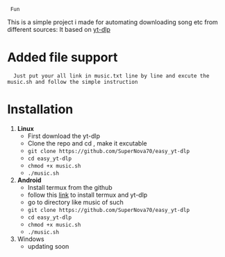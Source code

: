 	 Fun 
This is a simple project i made for automating downloading song etc from different sources:
  It based on [yt-dlp](https://github.com/yt-dlp/yt-dlp)

# Added file support
      Just put your all link in music.txt line by line and excute the music.sh and follow the simple instruction
# Installation
  1. **Linux**
        - First download the yt-dlp 
		- Clone the repo and cd , make it excutable  
        - `git clone https://github.com/SuperNova70/easy_yt-dlp`
        - `cd easy_yt-dlp`
        - `chmod +x music.sh`
        - `./music.sh`
  2. **Android**
        - Install termux from the github 
        - follow this [link](https://gist.github.com/cyrillkuettel/d63785cf5f4c00106ae215188c377515)  to install termux and yt-dlp
        - go to directory like music of such
        - `git clone https://github.com/SuperNova70/easy_yt-dlp`
        - `cd easy_yt-dlp`
        - `chmod +x music.sh`
        - `./music.sh`
  3. Windows 
        - updating soon    
